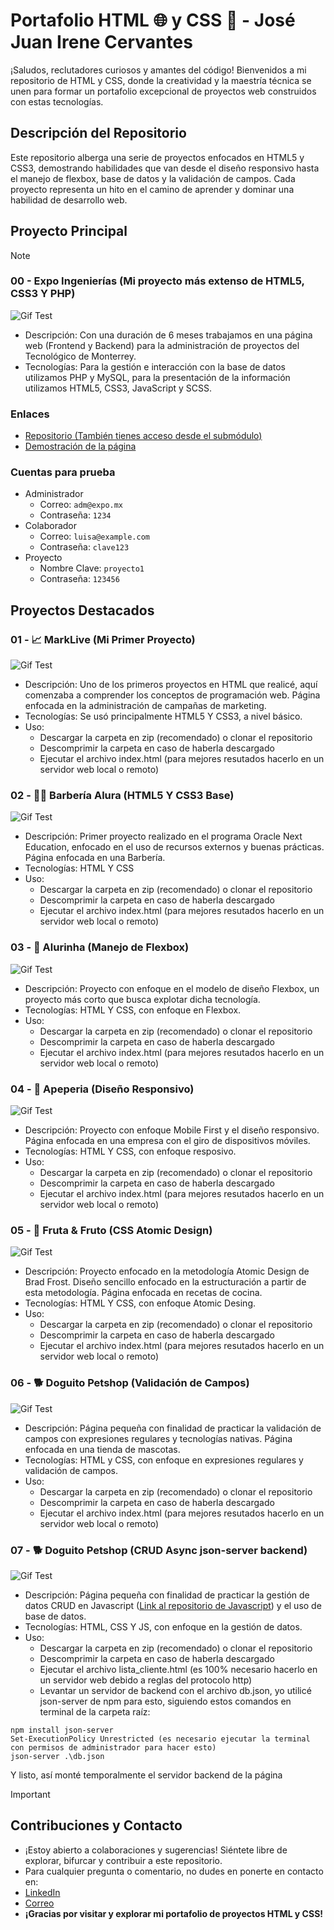 # Portafolio HTML 🌐 y CSS 🎨 - **José Juan Irene Cervantes**
 
¡Saludos, reclutadores curiosos y amantes del código! Bienvenidos a mi repositorio de HTML y CSS, donde la creatividad y la maestría técnica se unen para formar un portafolio excepcional de proyectos web construidos con estas tecnologías.

## Descripción del Repositorio

Este repositorio alberga una serie de proyectos enfocados en HTML5 y CSS3, demostrando habilidades que van desde el diseño responsivo hasta el manejo de flexbox, base de datos y la validación de campos. Cada proyecto representa un hito en el camino de aprender y dominar una habilidad de desarrollo web.

## Proyecto Principal
> [!NOTE]  
> ### 00 - Expo Ingenierías (Mi proyecto más extenso de HTML5, CSS3 Y PHP)
> ![Gif Test](gifs/expo.gif)
> - Descripción: Con una duración de 6 meses trabajamos en una página web (Frontend y Backend) para la administración de proyectos del Tecnológico de Monterrey.
> - Tecnologías: Para la gestión e interacción con la base de datos utilizamos PHP y MySQL, para la presentación de la información utilizamos HTML5, CSS3, JavaScript y SCSS.
> ### Enlaces
> - [Repositorio (También tienes acceso desde el submódulo)](https://github.com/jossjic/ExpoIngenieria)
> - [Demostración de la página](https://jossjic.github.io/ExpoIngenieria/)
> ### Cuentas para prueba
> - Administrador
>     - Correo: `adm@expo.mx`
>     - Contraseña: `1234`
> - Colaborador
>     - Correo: `luisa@example.com`
>     - Contraseña: `clave123`
> - Proyecto
>     - Nombre Clave: `proyecto1`
>     - Contraseña: `123456`

## Proyectos Destacados
### 01 - 📈 MarkLive (Mi Primer Proyecto)
![Gif Test](gifs/MarkLive.gif)
- Descripción: Uno de los primeros proyectos en HTML que realicé, aquí comenzaba a comprender los conceptos de programación web. Página enfocada en la administración de campañas de marketing.
- Tecnologías: Se usó principalmente HTML5 Y CSS3, a nivel básico.
- Uso:
    - Descargar la carpeta en zip (recomendado) o clonar el repositorio
    - Descomprimir la carpeta en caso de haberla descargado
    - Ejecutar el archivo index.html (para mejores resutados hacerlo en un servidor web local o remoto)

  
### 02 - 🧔‍♂️ Barbería Alura (HTML5 Y CSS3 Base)
![Gif Test](gifs/barberia.gif)

- Descripción: Primer proyecto realizado en el programa Oracle Next Education, enfocado en el uso de recursos externos y buenas prácticas. Página enfocada en una Barbería.
- Tecnologías: HTML Y CSS
- Uso:
    - Descargar la carpeta en zip (recomendado) o clonar el repositorio
    - Descomprimir la carpeta en caso de haberla descargado
    - Ejecutar el archivo index.html (para mejores resutados hacerlo en un servidor web local o remoto)

### 03 - 🤖 Alurinha (Manejo de Flexbox)
![Gif Test](gifs/alurinha.gif)

- Descripción: Proyecto con enfoque en el modelo de diseño Flexbox, un proyecto más corto que busca explotar dicha tecnología.
- Tecnologías: HTML Y CSS, con enfoque en Flexbox.
- Uso:
    - Descargar la carpeta en zip (recomendado) o clonar el repositorio
    - Descomprimir la carpeta en caso de haberla descargado
    - Ejecutar el archivo index.html (para mejores resutados hacerlo en un servidor web local o remoto)
  
### 04 - 📱 Apeperia (Diseño Responsivo)
![Gif Test](gifs/apepeira.gif)
- Descripción: Proyecto con enfoque Mobile First y el diseño responsivo. Página enfocada en una empresa con el giro de dispositivos móviles.
- Tecnologías: HTML Y CSS, con enfoque resposivo.
- Uso:
    - Descargar la carpeta en zip (recomendado) o clonar el repositorio
    - Descomprimir la carpeta en caso de haberla descargado
    - Ejecutar el archivo index.html (para mejores resutados hacerlo en un servidor web local o remoto)

### 05 - 🍉 Fruta & Fruto (CSS Atomic Design)
![Gif Test](gifs/fruta.gif)
- Descripción: Proyecto enfocado en la metodología Atomic Design de Brad Frost. Diseño sencillo enfocado en la estructuración a partir de esta metodología. Página enfocada en recetas de cocina.
- Tecnologías: HTML Y CSS, con enfoque Atomic Desing.
- Uso:
    - Descargar la carpeta en zip (recomendado) o clonar el repositorio
    - Descomprimir la carpeta en caso de haberla descargado
    - Ejecutar el archivo index.html (para mejores resutados hacerlo en un servidor web local o remoto)

### 06 - 🐕 Doguito Petshop (Validación de Campos)
![Gif Test](gifs/doguitoVA.gif)
- Descripción: Página pequeña con finalidad de practicar la validación de campos con expresiones regulares y tecnologías nativas. Página enfocada en una tienda de mascotas.
- Tecnologías: HTML y CSS, con enfoque en expresiones regulares y validación de campos.
- Uso:
    - Descargar la carpeta en zip (recomendado) o clonar el repositorio
    - Descomprimir la carpeta en caso de haberla descargado
    - Ejecutar el archivo index.html (para mejores resutados hacerlo en un servidor web local o remoto)

### 07 - 🐕 Doguito Petshop (CRUD Async json-server backend)
![Gif Test](gifs/doguitoCRUD.gif)
- Descripción: Página pequeña con finalidad de practicar la gestión de datos CRUD en Javascript ([Link al repositorio de Javascript](https://github.com/jossjic/JavaScript)) y el uso de base de datos.
- Tecnologías: HTML, CSS Y JS, con enfoque en la gestión de datos.
- Uso:
    - Descargar la carpeta en zip (recomendado) o clonar el repositorio
    - Descomprimir la carpeta en caso de haberla descargado
    - Ejecutar el archivo lista_cliente.html (es 100% necesario hacerlo en un servidor web debido a reglas del protocolo http)
    - Levantar un servidor de backend con el archivo db.json, yo utilicé json-server de npm para esto, siguiendo estos comandos en terminal de la carpeta raíz:
 ~~~
npm install json-server
Set-ExecutionPolicy Unrestricted (es necesario ejecutar la terminal con permisos de administrador para hacer esto)
json-server .\db.json
~~~
Y listo, así monté temporalmente el servidor backend de la página

>[!IMPORTANT]
> ## Contribuciones y Contacto
> - ¡Estoy abierto a colaboraciones y sugerencias! Siéntete libre de explorar, bifurcar y contribuir a este repositorio.
> - Para cualquier pregunta o comentario, no dudes en ponerte en contacto en:
> - [LinkedIn](https://www.linkedin.com/in/jossjic/)
> - [Correo](mailto:jossjic_03@hotmail.com)
> - **¡Gracias por visitar y explorar mi portafolio de proyectos HTML y CSS!**
